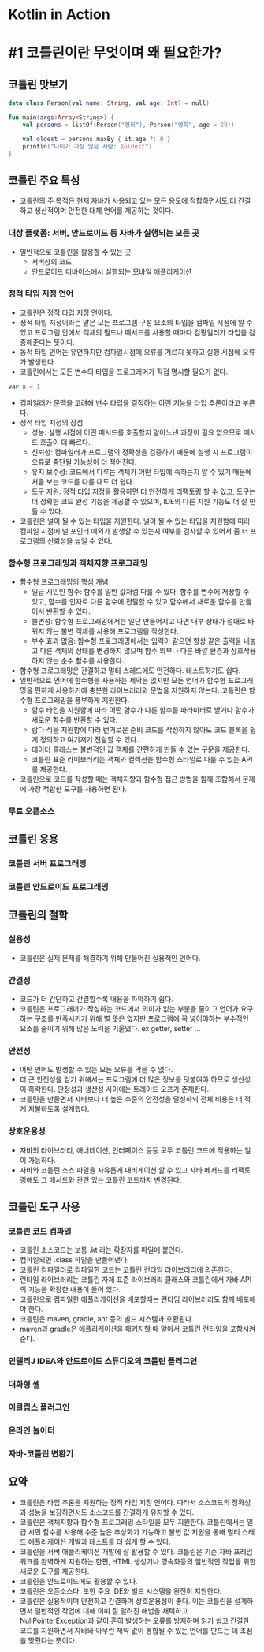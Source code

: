 





# Kotlin in Action





# #1 코틀린이란 무엇이며 왜 필요한가?



## 코틀린 맛보기

```kotlin
data class Person(val name: String, val age: Int? = null)

fun main(args:Array<String>) {
    val persons = listOf(Person("영희"), Person("영희", age = 29))

    val oldest = persons.maxBy { it.age ?: 0 }
    println("나이가 가장 많은 사람: $oldest")
}
```



## 코틀린 주요 특성

- 코틀린의 주 목적은 현재 자바가 사용되고 있는 모든 용도에 적합하면서도 더 간결하고 생산적이며 안전한 대체 언어를 제공하는 것이다.

  

  

### 대상 플랫폼: 서버, 안드로이드 등 자바가 실행되는 모든 곳

- 일반적으로 코틀린을 활용할 수 있는 곳
  - 서버상의 코드
  - 안드로이드 디바이스에서 실행되는 모바일 애플리케이션

### 정적 타입 지정 언어

- 코틀린은 정적 타입 지정 언어다.
- 정적 타입 지정이라는 말은 모든 프로그램 구성 요소의 타입을 컴파일 시점에 알 수 있고 프로그램 안에서 객체의 필드나 메서드를 사용할 때마다 컴팡일러가 타입을 검증해준다는 뜻이다.
- 동적 타입 언어는 유연하지만 컴파일시점에 오류를 거르지 못하고 실행 시점에 오류가 발생한다.
- 코틀린에서는 모든 변수의 타입을 프로그래머가 직접 명시할 필요가 없다.

```kotlin
var x = 1
```

- 컴파일러가 문맥을 고려해 변수 타입을 결정하는 이런 기능을 타입 추론이라고 부른다.
- 정적 타입 지정의 장점
  - 성능: 실행 시점에 어떤 메서드를 호출할지 알아느낸 과정이 필요 없으므로 메서드 호출이 더 빠르다.
  - 신뢰성: 컴파일러가 프로그램의 정확성을 검증하기 때문에 실행 시 프로그램이 오류로 중단될 가능성이 더 적어진다.
  - 유지 보수성: 코드에서 다루는 객체가 어떤 타입에 속하는지 알 수 있기 때문에 처음 보는 코드를 다룰 때도 더 쉽다.
  - 도구 지원: 정적 타입 지정을 활용하면 더 안전하게 리팩토링 할 수 있고, 도구는 더 정확한 코드 완성 기능을 제공할 수 있으며, IDE의 다른 지원 기능도 더 잘 만들 수 있다.
- 코틀린은 널이 될 수 있는 타입을 지원한다. 널이 될 수 있는 타입을 지원함에 따라 컴파일 시점에 널 포인터 예외가 발생할 수 있는지 여부를 검사할 수 있어서 좀 더 프로그램의 신뢰성을 높일 수 있다.



### 함수형 프로그래밍과 객체지향 프로그래밍

- 함수형 프로그래밍의 핵심 개념
  - 일급 시민인 함수: 함수를 일반 값처럼 다룰 수 있다. 함수를 변수에 저장할 수 있고, 함수를 인자로 다른 함수에 전달할 수 있고 함수에서 새로운 함수를 만들어서 반환할 수 있다.
  - 불변성: 함수형 프로그래밍에서는 일단 만들어지고 나면 내부 상태가 절대로 바뀌지 않는 불변 객체를 사용해 프로그램을 작성한다.
  - 부수 효과 없음: 함수형 프로그래밍에서는 입력이 같으면 항상 같은 출력을 내놓고 다른 객체의 상태를 변경하지 않으며 함수 외부나 다른 바깥 환경과 상호작용하지 않는 순수 함수를 사용한다.
- 함수형 프로그래밍은 간결하고 멀티 스레드에도 안전하다. 테스트하기도 쉽다.
- 일반적으로 언어에 함수형을 사용하는 제약은 없지만 모든 언어가 함수형 프로그래밍을 편하게 사용하기에 충분한 라이브러리와 문법을 지원하지 않는다. 코틀린은 함수형 프로그래밍을 풍부하게 지원한다.
  - 함수 타입을 지원함에 따라 어떤 함수가 다른 함수를 파라미터로 받거나 함수가 새로운 함수를 반환할 수 있다.
  - 람다 식을 지원함에 따라 번거로운 준비 코드를 작성하지 않아도 코드 블록을 쉽게 정의하고 여기저기 전달할 수 있다.
  - 데이터 클래스는 불변적인 값 객체를 간편하게 만들 수 있는 구문을 제공한다.
  - 코틀린 표준 라이브러리는 객체와 컬렉션을 함수형 스타일로 다룰 수 있는 API를 제공한다.
- 코틀린으로 코드를 작성할 때는 객체지향과 함수형 접근 방법을 함께 조합해서 문제에 가장 적합한 도구를 사용하면 된다.



### 무료 오픈소스

## 코틀린 응용

### 코틀린 서버 프로그래밍

### 코틀린 안드로이드 프로그래밍

## 코틀린의 철학

### 실용성

- 코틀린은 실제 문제를 해결하기 위해 만들어진 실용적인 언어다.

### 간결성

- 코드가 더 간단하고 간결할수록 내용을 파악하기 쉽다.
- 코틀린은 프로그래머가 작성하는 코드에서 의미가 없는 부분을 줄이고 언어가 요구하는 구조를 만족시키기 위해 별 뜻은 없지만 프로그램에 꼭 넣어야하는 부수적인 요소를 줄이기 위해 많은 노력을 기울였다. ex getter, setter ... 

### 안전성

- 어떤 언어도 발생할 수 있는 모든 오류를 막을 수 없다.
- 더 큰 안전성을 얻기 위해서는 프로그램에 더 많은 정보를 덧붙여야 하므로 생산성이 하락한다. 안정성과 생산성 사이에는 트레이드 오프가 존재한다.
- 코틀린을 만들면서 자바보다 더 높은 수준의 안전성을 달성하되 전체 비용은 더 적게 지불하도록 설계했다.

### 상호운용성

- 자바의 라이브러리, 애너테이션, 인터페이스 등등 모두 코틀린 코드에 적용하는 일이 가능하다.
- 자바와 코틀린 소스 파일을 자유롭게 내비게이션 할 수 있고 자바 메서드를 리팩토링해도 그 메서드와 관련 있는 코틀린 코드까지 변경된다.



## 코틀린 도구 사용

### 코틀린 코드 컴파일

- 코틀린 소스코드는 보통 .kt 라는 확장자를 파일에 붙인다.
- 컴파일되면 .class 파일을 만들어낸다.
- 코틀린 컴파일러로 컴파일한 코드는 코틀린 런타임 라이브러리에 의존한다.
- 런타임 라이브러리는 코틀린 자체 표준 라이브러리 클래스와 코틀린에서 자바 API의 기능을 확장한 내용이 들어 있다. 
- 코틀린으로 컴파일한 애플리케이션을 배포할때는 런타임 라이브러리도 함께 배포해야 한다.
- 코틀린은 maven, gradle, ant 등의 빌드 시스템과 호환된다.
- maven과 gradle은 애플리케이션을 패키지할 때 알아서 코틀린 런타임을 포함시켜준다.



### 인텔리J IDEA와 안드로이드 스튜디오의 코틀린 플러그인

### 대화형 셸

### 이클립스 플러그인

### 온라인 놀이터

### 자바-코틀린 변환기

## 요약

- 코틀린은 타입 추론을 지원하는 정적 타입 지정 언어다. 따라서 소스코드의 정확성과 성능을 보장하면서도 소스코드를 간결하게 유지할 수 있다.
- 코틀린은 객체지향과 함수형 프로그래밍 스타일을 모두 지원한다. 코틀린에서는 일급 시민 함수를 사용해 수준 높은 추상화가 가능하고 불변 값 지원을 통해 멀티 스레드 애플리케이션 개발과 테스트를 더 쉽게 할 수 있다.
- 코틀린을 서버 애플리케이션 개발에 잘 활용할 수 있다. 코틀린은 기존 자바 프레임워크를 완벽하게 지원하는 한편, HTML 생성기나 영속화등의 일반적인 작업을 위한 새로운 도구를 제공한다.
- 코틀린을 안드로이드에도 활용할 수 있다.
- 코틀린은 오픈소스다. 또한 주요 IDE와 빌드 시스템을 완전히 지원한다.
- 코틀린은 실용적이며 안전하고 간결하며 상호운용성이 좋다. 이는 코틀린을 설계하면서 일반적인 작업에 대해 이미 잘 알려진 해법을 채택하고 NullPointerException과 같이 흔히 발생하는 오류를 방지하며 읽기 쉽고 간결한 코드를 지원하면서 자바와 아무런 제약 없이 통합될 수 있는 언어를 만드는 데 초점을 맞췄다는 뜻이다.



